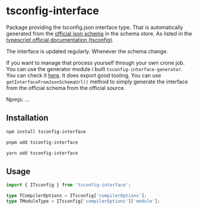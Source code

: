 # tsconfig-interface

Package providing the tsconfig.json interface type. That is automatically generated from the [official json schema](http://json.schemastore.org/tsconfig) in the schema store. As listed in the [typescript official documentation (tsconfig)](https://www.typescriptlang.org/docs/handbook/tsconfig-json.html).

The interface is updated regularly. Whenever the schema change.

If you want to manage that process yourself through your own crone job. You can use the generator module i built `tsconfig-interface-generator`. You can check it [here](). It does export good tooling. You can use `getInterfaceFromJsonSchemaUrl()` method to simply generate the interface from the official schema from the official source.

Npmjs: ...

## Installation

```sh
npm install tsconfig-interface
```
```sh
pnpm add tsconfig-interface
```

```sh
yarn add tsconfig-interface
```

## Usage

```ts
import { ITsconfig } from 'tsconfig-interface';

type TCompilerOptions = ITsconfig['compilerOptions'];
type TModuleType = ITsconfig['compilerOptions']['module'];
```
